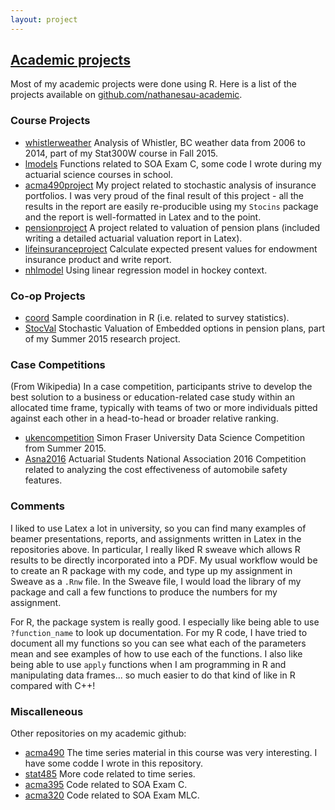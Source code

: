 ```yaml
---
layout: project
---
```


## [Academic projects](/projects/academic-projects)

Most of my academic projects were done using R. Here is a list of the projects available on [github.com/nathanesau-academic](https://github.com/nathanesau-academic).

### Course Projects

* [whistlerweather](https://github.com/nathanesau-academic/whistlerweather) Analysis of Whistler, BC weather data from 2006 to 2014, part of my Stat300W course in Fall 2015.
* [lmodels](https://github.com/nathanesau-academic/lmodels) Functions related to SOA Exam C, some code I wrote during my actuarial science courses in school.
* [acma490project](https://github.com/nathanesau-academic/acma490project) My project related to stochastic analysis of insurance portfolios. I was very proud of the final result of this project - all the results in the report are easily re-producible using my ``Stocins`` package and the report is well-formatted in Latex and to the point.
* [pensionproject](https://github.com/nathanesau-academic/pensionproject) A project related to valuation of pension plans (included writing a detailed actuarial valuation report in Latex).
* [lifeinsuranceproject](https://github.com/nathanesau-academic/lifeinsuranceproject/) Calculate expected present values for endowment insurance product and write report.
* [nhlmodel](https://github.com/nathanesau-academic/nhlmodel/) Using linear regression model in hockey context.

### Co-op Projects

* [coord](https://github.com/nathanesau-academic/coord) Sample coordination in R (i.e. related to survey statistics).
* [StocVal](https://github.com/nathanesau-academic/StocVal) Stochastic Valuation of Embedded options in pension plans, part of my Summer 2015 research project.

### Case Competitions

(From Wikipedia) In a case competition, participants strive to develop the best solution to a business or education-related case study within an allocated time frame, typically with teams of two or more individuals pitted against each other in a head-to-head or broader relative ranking.

* [ukencompetition](https://github.com/nathanesau-academic/ukencompetition) Simon Fraser University Data Science Competition from Summer 2015.
* [Asna2016](https://github.com/nathanesau-academic/Asna2016) Actuarial Students National Association 2016 Competition related to analyzing the cost effectiveness of automobile safety features.

### Comments

I liked to use Latex a lot in university, so you can find many examples of beamer presentations, reports, and assignments written in Latex in the repositories above. In particular, I really liked R sweave which allows R results to be directly incorporated into a PDF. My usual workflow would be to create an R package with my code, and type up my assignment in Sweave as a ``.Rnw`` file. In the Sweave file, I would load the library of my package and call a few functions to produce the numbers for my assignment.

For R, the package system is really good. I especially like being able to use ``?function_name`` to look up documentation. For my R code, I have tried to document all my functions so you can see what each of the parameters mean and see examples of how to use each of the functions. I also like being able to use ``apply`` functions when I am programming in R and manipulating data frames... so much easier to do that kind of like in R compared with C++!

### Miscalleneous

Other repositories on my academic github:

* [acma490](https://github.com/nathanesau-academic/acma490) The time series material in this course was very interesting. I have some codde I wrote in this repository.
* [stat485](https://github.com/nathanesau-academic/stat485) More code related to time series.
* [acma395](https://github.com/nathanesau-academic/acma395) Code related to SOA Exam C.
* [acma320](https://github.com/nathanesau-academic/acma320) Code related to SOA Exam MLC.

<!--todo: include competitive programming somewhere in website-->
<!--https://github.com/nathanesau-competitive/Algorithms-->